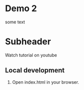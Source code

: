 # Demo 2

some text

#   Subheader

Watch tutorial on youtube

## Local development 

1. Open index.html in your browser.